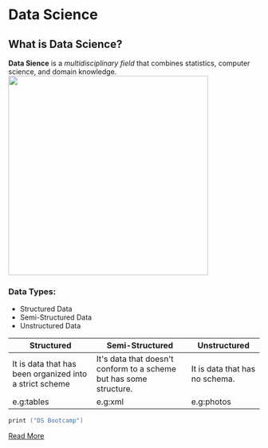 # Data Science
## What is Data Science?
**Data Sience** is a *multidisciplinary field* that combines statistics,
computer science, and domain knowledge. 
   <img src="DS.png" width="400" height="400">

### Data Types:
- Structured Data
- Semi-Structured Data
- Unstructured Data

| Structured | Semi-Structured |Unstructured |
| ---------- |---------------- |------------ |
| It is data that has been organized into a strict scheme | It's data that doesn't conform to a scheme but has some structure.|It is data that has no schema.|
e.g:tables | e.g:xml | e.g:photos

```c
print ("DS Bootcamp")
```
[Read More](https://en.wikipedia.org/wiki/Data_Science)

